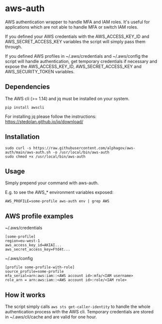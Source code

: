 # aws-auth

AWS authentication wrapper to handle MFA and IAM roles. It's useful for applications which are not able to handle MFA or switch IAM roles.

If you defined your AWS credentials with the AWS_ACCESS_KEY_ID and AWS_SECRET_ACCESS_KEY variables the script will simply pass them through.

If you defined AWS profiles in ~/.aws/credentials and ~/.aws/config the script will handle authentication, get temporary credentials if necessary and expose the AWS_ACCESS_KEY_ID, AWS_SECRET_ACCESS_KEY and AWS_SECURITY_TOKEN variables.

## Dependencies

The AWS cli (>= 1.14) and jq must be installed on your system.

```
pip install awscli
```

For installing jq please follow the instructions: https://stedolan.github.io/jq/download/

## Installation

```
sudo curl -s https://raw.githubusercontent.com/alphagov/aws-auth/main/aws-auth.sh -o /usr/local/bin/aws-auth
sudo chmod +x /usr/local/bin/aws-auth
```

## Usage

Simply prepend your command with aws-auth.

E.g. to see the AWS_* environment variables exposed:

```
AWS_PROFILE=some-profile aws-auth env | grep AWS
```

## AWS profile examples

~/.aws/credentials

```
[some-profile]
region=eu-west-1
aws_access_key_id=AKIAI...
aws_secret_access_key=FYd4t...
```

~/.aws/config

```
[profile some-profile-with-role]
source_profile=some-profile
mfa_serial=arn:aws:iam::<AWS account id>:mfa/<IAM username>
role_arn = arn:aws:iam::<AWS account id>:role/<IAM role>
```

## How it works

The script simply calls ```aws sts get-caller-identity``` to handle the whole authentication process with the AWS cli.
Temporary credentials are stored in ~/.aws/cli/cache and are valid for one hour.
